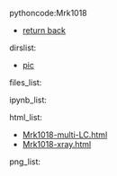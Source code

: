 pythoncode:Mrk1018
- [return back](../)

 dirslist: 
- [pic](./pic)

 files_list: 

 ipynb_list: 

 html_list: 
- [Mrk1018-multi-LC.html](./Mrk1018-multi-LC.html)
- [Mrk1018-xray.html](./Mrk1018-xray.html)

 png_list: 
